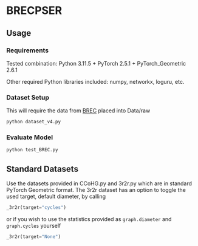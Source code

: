 # BRECPSER

## Usage

### Requirements

Tested combination: Python 3.11.5 + PyTorch 2.5.1 + PyTorch_Geometric 2.6.1

Other required Python libraries included: numpy, networkx, loguru, etc.

### Dataset Setup

This will require the data from [BREC](https://github.com/GraphPKU/BREC/tree/Release/customize/Data/raw) placed into Data/raw

```bash
python dataset_v4.py
```

### Evaluate Model

```bash
python test_BREC.py
```

## Standard Datasets

Use the datasets provided in CCoHG.py and 3r2r.py which are in standard PyTorch Geometric format. The 3r2r dataset has an option to toggle the used target, default diameter, by calling

```python
_3r2r(target="cycles")
```

or if you wish to use the statistics provided as `graph.diameter` and `graph.cycles` yourself

```python
_3r2r(target="None")
```
